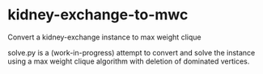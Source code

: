 # kidney-exchange-to-mwc
Convert a kidney-exchange instance to max weight clique

solve.py is a (work-in-progress) attempt to convert and solve the instance using a max
weight clique algorithm with deletion of dominated vertices.
